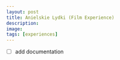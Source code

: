 ```yaml
---
layout: post
title: Anielskie Lydki (Film Experience)
description: 
image:
tags: [experiences]
---
```


- [ ] add documentation